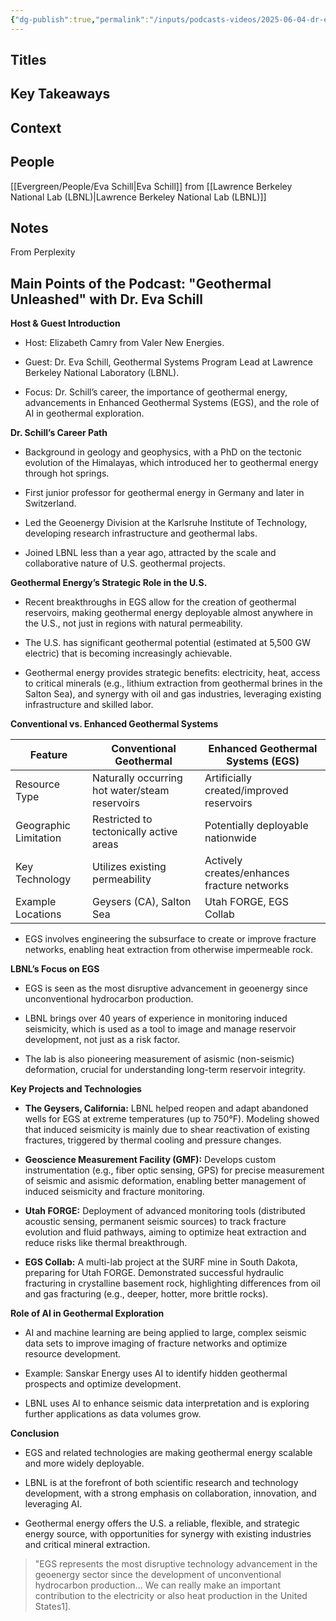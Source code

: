 ```yaml
---
{"dg-publish":true,"permalink":"/inputs/podcasts-videos/2025-06-04-dr-eva-schill-from-the-lawrence-berkeley-national-laboratory-geothermal-unleashed/","tags":["podcast_notes"]}
---
```


## Titles


## Key Takeaways


## Context



## People
[[Evergreen/People/Eva Schill\|Eva Schill]] from [[Lawrence Berkeley National Lab (LBNL)\|Lawrence Berkeley National Lab (LBNL)]]

## Notes

From Perplexity

## Main Points of the Podcast: "Geothermal Unleashed" with Dr. Eva Schill

**Host & Guest Introduction**

- Host: Elizabeth Camry from Valer New Energies.
    
- Guest: Dr. Eva Schill, Geothermal Systems Program Lead at Lawrence Berkeley National Laboratory (LBNL).
    
- Focus: Dr. Schill’s career, the importance of geothermal energy, advancements in Enhanced Geothermal Systems (EGS), and the role of AI in geothermal exploration.
    

**Dr. Schill’s Career Path**

- Background in geology and geophysics, with a PhD on the tectonic evolution of the Himalayas, which introduced her to geothermal energy through hot springs.
    
- First junior professor for geothermal energy in Germany and later in Switzerland.
    
- Led the Geoenergy Division at the Karlsruhe Institute of Technology, developing research infrastructure and geothermal labs.
    
- Joined LBNL less than a year ago, attracted by the scale and collaborative nature of U.S. geothermal projects.
    

**Geothermal Energy’s Strategic Role in the U.S.**

- Recent breakthroughs in EGS allow for the creation of geothermal reservoirs, making geothermal energy deployable almost anywhere in the U.S., not just in regions with natural permeability.
    
- The U.S. has significant geothermal potential (estimated at 5,500 GW electric) that is becoming increasingly achievable.
    
- Geothermal energy provides strategic benefits: electricity, heat, access to critical minerals (e.g., lithium extraction from geothermal brines in the Salton Sea), and synergy with oil and gas industries, leveraging existing infrastructure and skilled labor.
    

**Conventional vs. Enhanced Geothermal Systems**

|Feature|Conventional Geothermal|Enhanced Geothermal Systems (EGS)|
|---|---|---|
|Resource Type|Naturally occurring hot water/steam reservoirs|Artificially created/improved reservoirs|
|Geographic Limitation|Restricted to tectonically active areas|Potentially deployable nationwide|
|Key Technology|Utilizes existing permeability|Actively creates/enhances fracture networks|
|Example Locations|Geysers (CA), Salton Sea|Utah FORGE, EGS Collab|

- EGS involves engineering the subsurface to create or improve fracture networks, enabling heat extraction from otherwise impermeable rock.
    

**LBNL’s Focus on EGS**

- EGS is seen as the most disruptive advancement in geoenergy since unconventional hydrocarbon production.
    
- LBNL brings over 40 years of experience in monitoring induced seismicity, which is used as a tool to image and manage reservoir development, not just as a risk factor.
    
- The lab is also pioneering measurement of asismic (non-seismic) deformation, crucial for understanding long-term reservoir integrity.
    

**Key Projects and Technologies**

- **The Geysers, California:** LBNL helped reopen and adapt abandoned wells for EGS at extreme temperatures (up to 750°F). Modeling showed that induced seismicity is mainly due to shear reactivation of existing fractures, triggered by thermal cooling and pressure changes.
    
- **Geoscience Measurement Facility (GMF):** Develops custom instrumentation (e.g., fiber optic sensing, GPS) for precise measurement of seismic and asismic deformation, enabling better management of induced seismicity and fracture monitoring.
    
- **Utah FORGE:** Deployment of advanced monitoring tools (distributed acoustic sensing, permanent seismic sources) to track fracture evolution and fluid pathways, aiming to optimize heat extraction and reduce risks like thermal breakthrough.
    
- **EGS Collab:** A multi-lab project at the SURF mine in South Dakota, preparing for Utah FORGE. Demonstrated successful hydraulic fracturing in crystalline basement rock, highlighting differences from oil and gas fracturing (e.g., deeper, hotter, more brittle rocks).
    

**Role of AI in Geothermal Exploration**

- AI and machine learning are being applied to large, complex seismic data sets to improve imaging of fracture networks and optimize resource development.
    
- Example: Sanskar Energy uses AI to identify hidden geothermal prospects and optimize development.
    
- LBNL uses AI to enhance seismic data interpretation and is exploring further applications as data volumes grow.
    

**Conclusion**

- EGS and related technologies are making geothermal energy scalable and more widely deployable.
    
- LBNL is at the forefront of both scientific research and technology development, with a strong emphasis on collaboration, innovation, and leveraging AI.
    
- Geothermal energy offers the U.S. a reliable, flexible, and strategic energy source, with opportunities for synergy with existing industries and critical mineral extraction.
    

> "EGS represents the most disruptive technology advancement in the geoenergy sector since the development of unconventional hydrocarbon production... We can really make an important contribution to the electricity or also heat production in the United States1].